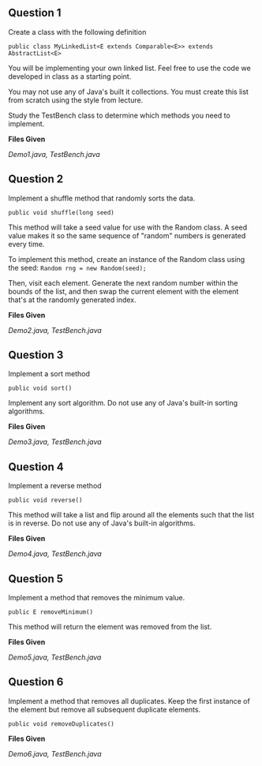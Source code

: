 ## Question 1

Create a class with the following definition

`public class MyLinkedList<E extends Comparable<E>> extends AbstractList<E>`

You will be implementing your own linked list. Feel free to use the code we developed in class as a starting point.

You may not use any of Java's built it collections. You must create this list from scratch using the style from lecture.

Study the TestBench class to determine which methods you need to implement.

**Files Given**

_Demo1.java, TestBench.java_

## Question 2

Implement a shuffle method that randomly sorts the data.

`public void shuffle(long seed)`

This method will take a seed value for use with the Random class. A seed value makes it so the same sequence of "random" numbers is generated every time.

To implement this method, create an instance of the Random class using the seed: `Random rng = new Random(seed);`

Then, visit each element. Generate the next random number within the bounds of the list, and then swap the current element with the element that's at the randomly generated index.

**Files Given**

_Demo2.java, TestBench.java_

## Question 3

Implement a sort method

`public void sort()`

Implement any sort algorithm. Do not use any of Java's built-in sorting algorithms.

**Files Given**

_Demo3.java, TestBench.java_

## Question 4

Implement a reverse method

`public void reverse()`

This method will take a list and flip around all the elements such that the list is in reverse. Do not use any of Java's built-in algorithms.

**Files Given**

_Demo4.java, TestBench.java_

## Question 5 

Implement a method that removes the minimum value.

`public E removeMinimum()`

This method will return the element was removed from the list.

**Files Given**

_Demo5.java, TestBench.java_

## Question 6

Implement a method that removes all duplicates. Keep the first instance of the element but remove all subsequent duplicate elements.

`public void removeDuplicates()`

**Files Given**

_Demo6.java, TestBench.java_